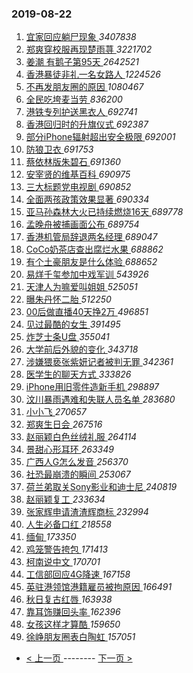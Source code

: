 ### 2019-08-22 
1. [ 宜家回应躺尸现象 ](https://s.weibo.com/weibo?q=%23%E5%AE%9C%E5%AE%B6%E5%9B%9E%E5%BA%94%E8%BA%BA%E5%B0%B8%E7%8E%B0%E8%B1%A1%23&Refer=top) *3407838*
1. [ 郑爽穿校服再现楚雨荨 ](https://s.weibo.com/weibo?q=%23%E9%83%91%E7%88%BD%E7%A9%BF%E6%A0%A1%E6%9C%8D%E5%86%8D%E7%8E%B0%E6%A5%9A%E9%9B%A8%E8%8D%A8%23&Refer=top) *3221702*
1. [ 姜潮 有鹅子第95天 ](https://s.weibo.com/weibo?q=%23%E5%A7%9C%E6%BD%AE%20%E6%9C%89%E9%B9%85%E5%AD%90%E7%AC%AC95%E5%A4%A9%23&topic_ad=1&Refer=top) *2642521*
1. [ 香港暴徒非礼一名女路人 ](https://s.weibo.com/weibo?q=%E9%A6%99%E6%B8%AF%E6%9A%B4%E5%BE%92%E9%9D%9E%E7%A4%BC%E4%B8%80%E5%90%8D%E5%A5%B3%E8%B7%AF%E4%BA%BA&Refer=top) *1224526*
1. [ 不再发朋友圈的原因 ](https://s.weibo.com/weibo?q=%23%E4%B8%8D%E5%86%8D%E5%8F%91%E6%9C%8B%E5%8F%8B%E5%9C%88%E7%9A%84%E5%8E%9F%E5%9B%A0%23&Refer=top) *1080467*
1. [ 全民吃垮麦当劳 ](https://s.weibo.com/weibo?q=%23%E5%85%A8%E6%B0%91%E5%90%83%E5%9E%AE%E9%BA%A6%E5%BD%93%E5%8A%B3%23&topic_ad=1&Refer=top) *836200*
1. [ 港铁专列护送黑衣人 ](https://s.weibo.com/weibo?q=%23%E6%B8%AF%E9%93%81%E4%B8%93%E5%88%97%E6%8A%A4%E9%80%81%E9%BB%91%E8%A1%A3%E4%BA%BA%23&Refer=top) *692741*
1. [ 香港回归时的升旗仪式 ](https://s.weibo.com/weibo?q=%23%E9%A6%99%E6%B8%AF%E5%9B%9E%E5%BD%92%E6%97%B6%E7%9A%84%E5%8D%87%E6%97%97%E4%BB%AA%E5%BC%8F%23&Refer=top) *692387*
1. [ 部分iPhone辐射超出安全极限 ](https://s.weibo.com/weibo?q=%23%E9%83%A8%E5%88%86iPhone%E8%BE%90%E5%B0%84%E8%B6%85%E5%87%BA%E5%AE%89%E5%85%A8%E6%9E%81%E9%99%90%23&Refer=top) *692001*
1. [ 防狼卫衣 ](https://s.weibo.com/weibo?q=%23%E9%98%B2%E7%8B%BC%E5%8D%AB%E8%A1%A3%23&Refer=top) *691753*
1. [ 蔡依林版朱碧石 ](https://s.weibo.com/weibo?q=%23%E8%94%A1%E4%BE%9D%E6%9E%97%E7%89%88%E6%9C%B1%E7%A2%A7%E7%9F%B3%23&Refer=top) *691360*
1. [ 安宰贤的维基百科 ](https://s.weibo.com/weibo?q=%23%E5%AE%89%E5%AE%B0%E8%B4%A4%E7%9A%84%E7%BB%B4%E5%9F%BA%E7%99%BE%E7%A7%91%23&Refer=top) *690975*
1. [ 三大标题党电视剧 ](https://s.weibo.com/weibo?q=%23%E4%B8%89%E5%A4%A7%E6%A0%87%E9%A2%98%E5%85%9A%E7%94%B5%E8%A7%86%E5%89%A7%23&Refer=top) *690852*
1. [ 全面两孩政策效果显著 ](https://s.weibo.com/weibo?q=%23%E5%85%A8%E9%9D%A2%E4%B8%A4%E5%AD%A9%E6%94%BF%E7%AD%96%E6%95%88%E6%9E%9C%E6%98%BE%E8%91%97%23&Refer=top) *690334*
1. [ 亚马孙森林大火已持续燃烧16天 ](https://s.weibo.com/weibo?q=%23%E4%BA%9A%E9%A9%AC%E5%AD%99%E6%A3%AE%E6%9E%97%E5%A4%A7%E7%81%AB%E5%B7%B2%E6%8C%81%E7%BB%AD%E7%87%83%E7%83%A716%E5%A4%A9%23&Refer=top) *689778*
1. [ 孟晚舟被捕画面公布 ](https://s.weibo.com/weibo?q=%E5%AD%9F%E6%99%9A%E8%88%9F%E8%A2%AB%E6%8D%95%E7%94%BB%E9%9D%A2%E5%85%AC%E5%B8%83&Refer=top) *689754*
1. [ 香港机管局辞退两名经理 ](https://s.weibo.com/weibo?q=%E9%A6%99%E6%B8%AF%E6%9C%BA%E7%AE%A1%E5%B1%80%E8%BE%9E%E9%80%80%E4%B8%A4%E5%90%8D%E7%BB%8F%E7%90%86&Refer=top) *689047*
1. [ CoCo奶茶店查出腐烂水果 ](https://s.weibo.com/weibo?q=%23CoCo%E5%A5%B6%E8%8C%B6%E5%BA%97%E6%9F%A5%E5%87%BA%E8%85%90%E7%83%82%E6%B0%B4%E6%9E%9C%23&Refer=top) *688862*
1. [ 有个土豪朋友是什么体验 ](https://s.weibo.com/weibo?q=%23%E6%9C%89%E4%B8%AA%E5%9C%9F%E8%B1%AA%E6%9C%8B%E5%8F%8B%E6%98%AF%E4%BB%80%E4%B9%88%E4%BD%93%E9%AA%8C%23&Refer=top) *688652*
1. [ 易烊千玺参加中戏军训 ](https://s.weibo.com/weibo?q=%23%E6%98%93%E7%83%8A%E5%8D%83%E7%8E%BA%E5%8F%82%E5%8A%A0%E4%B8%AD%E6%88%8F%E5%86%9B%E8%AE%AD%23&Refer=top) *543926*
1. [ 天津人为嘛爱叫姐姐 ](https://s.weibo.com/weibo?q=%23%E5%A4%A9%E6%B4%A5%E4%BA%BA%E4%B8%BA%E5%98%9B%E7%88%B1%E5%8F%AB%E5%A7%90%E5%A7%90%23&Refer=top) *525051*
1. [ 曝朱丹怀二胎 ](https://s.weibo.com/weibo?q=%23%E6%9B%9D%E6%9C%B1%E4%B8%B9%E6%80%80%E4%BA%8C%E8%83%8E%23&Refer=top) *512250*
1. [ 00后做直播40天挣2万 ](https://s.weibo.com/weibo?q=00%E5%90%8E%E5%81%9A%E7%9B%B4%E6%92%AD40%E5%A4%A9%E6%8C%A32%E4%B8%87&Refer=top) *496851*
1. [ 见过最酷的女生 ](https://s.weibo.com/weibo?q=%23%E8%A7%81%E8%BF%87%E6%9C%80%E9%85%B7%E7%9A%84%E5%A5%B3%E7%94%9F%23&Refer=top) *391495*
1. [ 炸芝士条U盘 ](https://s.weibo.com/weibo?q=%23%E7%82%B8%E8%8A%9D%E5%A3%AB%E6%9D%A1U%E7%9B%98%23&Refer=top) *355041*
1. [ 大学前后外貌的变化 ](https://s.weibo.com/weibo?q=%23%E5%A4%A7%E5%AD%A6%E5%89%8D%E5%90%8E%E5%A4%96%E8%B2%8C%E7%9A%84%E5%8F%98%E5%8C%96%23&Refer=top) *343718*
1. [ 涉嫌猥亵张紫妍记者被判无罪 ](https://s.weibo.com/weibo?q=%23%E6%B6%89%E5%AB%8C%E7%8C%A5%E4%BA%B5%E5%BC%A0%E7%B4%AB%E5%A6%8D%E8%AE%B0%E8%80%85%E8%A2%AB%E5%88%A4%E6%97%A0%E7%BD%AA%23&Refer=top) *342361*
1. [ 医学生的聊天方式 ](https://s.weibo.com/weibo?q=%23%E5%8C%BB%E5%AD%A6%E7%94%9F%E7%9A%84%E8%81%8A%E5%A4%A9%E6%96%B9%E5%BC%8F%23&Refer=top) *333826*
1. [ iPhone用旧零件造新手机 ](https://s.weibo.com/weibo?q=iPhone%E7%94%A8%E6%97%A7%E9%9B%B6%E4%BB%B6%E9%80%A0%E6%96%B0%E6%89%8B%E6%9C%BA&Refer=top) *298897*
1. [ 汶川暴雨遇难和失联人员名单 ](https://s.weibo.com/weibo?q=%23%E6%B1%B6%E5%B7%9D%E6%9A%B4%E9%9B%A8%E9%81%87%E9%9A%BE%E5%92%8C%E5%A4%B1%E8%81%94%E4%BA%BA%E5%91%98%E5%90%8D%E5%8D%95%23&Refer=top) *283680*
1. [ 小小飞 ](https://s.weibo.com/weibo?q=%E5%B0%8F%E5%B0%8F%E9%A3%9E&Refer=top) *270657*
1. [ 郑爽生日会 ](https://s.weibo.com/weibo?q=%23%E9%83%91%E7%88%BD%E7%94%9F%E6%97%A5%E4%BC%9A%23&Refer=top) *267516*
1. [ 赵丽颖白色丝绒礼服 ](https://s.weibo.com/weibo?q=%23%E8%B5%B5%E4%B8%BD%E9%A2%96%E7%99%BD%E8%89%B2%E4%B8%9D%E7%BB%92%E7%A4%BC%E6%9C%8D%23&Refer=top) *264114*
1. [ 景甜心形耳环 ](https://s.weibo.com/weibo?q=%23%E6%99%AF%E7%94%9C%E5%BF%83%E5%BD%A2%E8%80%B3%E7%8E%AF%23&Refer=top) *263349*
1. [ 广西人G怎么发音 ](https://s.weibo.com/weibo?q=%23%E5%B9%BF%E8%A5%BF%E4%BA%BAG%E6%80%8E%E4%B9%88%E5%8F%91%E9%9F%B3%23&Refer=top) *256370*
1. [ 社恐最崩溃的瞬间 ](https://s.weibo.com/weibo?q=%23%E7%A4%BE%E6%81%90%E6%9C%80%E5%B4%A9%E6%BA%83%E7%9A%84%E7%9E%AC%E9%97%B4%23&Refer=top) *253067*
1. [ 荷兰弟取关Sony影业和迪士尼 ](https://s.weibo.com/weibo?q=%23%E8%8D%B7%E5%85%B0%E5%BC%9F%E5%8F%96%E5%85%B3Sony%E5%BD%B1%E4%B8%9A%E5%92%8C%E8%BF%AA%E5%A3%AB%E5%B0%BC%23&Refer=top) *240819*
1. [ 赵丽颖复工 ](https://s.weibo.com/weibo?q=%23%E8%B5%B5%E4%B8%BD%E9%A2%96%E5%A4%8D%E5%B7%A5%23&Refer=top) *233634*
1. [ 张家辉申请渣渣辉商标 ](https://s.weibo.com/weibo?q=%23%E5%BC%A0%E5%AE%B6%E8%BE%89%E7%94%B3%E8%AF%B7%E6%B8%A3%E6%B8%A3%E8%BE%89%E5%95%86%E6%A0%87%23&Refer=top) *232994*
1. [ 人生必备口红 ](https://s.weibo.com/weibo?q=%23%E4%BA%BA%E7%94%9F%E5%BF%85%E5%A4%87%E5%8F%A3%E7%BA%A2%23&Refer=top) *218558*
1. [ 缅甸 ](https://s.weibo.com/weibo?q=%E7%BC%85%E7%94%B8&Refer=top) *173350*
1. [ 鸡笼警告挎包 ](https://s.weibo.com/weibo?q=%23%E9%B8%A1%E7%AC%BC%E8%AD%A6%E5%91%8A%E6%8C%8E%E5%8C%85%23&Refer=top) *171413*
1. [ 柯南说中文 ](https://s.weibo.com/weibo?q=%23%E6%9F%AF%E5%8D%97%E8%AF%B4%E4%B8%AD%E6%96%87%23&Refer=top) *170701*
1. [ 工信部回应4G降速 ](https://s.weibo.com/weibo?q=%E5%B7%A5%E4%BF%A1%E9%83%A8%E5%9B%9E%E5%BA%944G%E9%99%8D%E9%80%9F&Refer=top) *167158*
1. [ 英驻港领馆港籍雇员被拘原因 ](https://s.weibo.com/weibo?q=%E8%8B%B1%E9%A9%BB%E6%B8%AF%E9%A2%86%E9%A6%86%E6%B8%AF%E7%B1%8D%E9%9B%87%E5%91%98%E8%A2%AB%E6%8B%98%E5%8E%9F%E5%9B%A0&Refer=top) *166491*
1. [ 秋日复古红唇 ](https://s.weibo.com/weibo?q=%23%E7%A7%8B%E6%97%A5%E5%A4%8D%E5%8F%A4%E7%BA%A2%E5%94%87%23&Refer=top) *163938*
1. [ 靠耳饰赚回头率 ](https://s.weibo.com/weibo?q=%23%E9%9D%A0%E8%80%B3%E9%A5%B0%E8%B5%9A%E5%9B%9E%E5%A4%B4%E7%8E%87%23&Refer=top) *162396*
1. [ 女孩这样才算酷 ](https://s.weibo.com/weibo?q=%23%E5%A5%B3%E5%AD%A9%E8%BF%99%E6%A0%B7%E6%89%8D%E7%AE%97%E9%85%B7%23&Refer=top) *159650*
1. [ 徐峥朋友圈表白陶虹 ](https://s.weibo.com/weibo?q=%23%E5%BE%90%E5%B3%A5%E6%9C%8B%E5%8F%8B%E5%9C%88%E8%A1%A8%E7%99%BD%E9%99%B6%E8%99%B9%23&Refer=top) *157051* 

- [ < 上一页 ](https://github.com/able8/weibo-hot-record/blob/master/2019-08-21.md) -------- [ 下一页 > ](https://github.com/able8/weibo-hot-record/blob/master/2019-08-23.md)